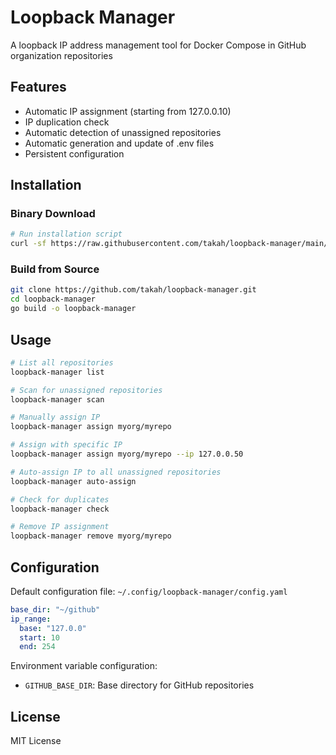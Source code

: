 # Loopback Manager

A loopback IP address management tool for Docker Compose in GitHub organization repositories

## Features

- Automatic IP assignment (starting from 127.0.0.10)
- IP duplication check
- Automatic detection of unassigned repositories
- Automatic generation and update of .env files
- Persistent configuration

## Installation

### Binary Download
```bash
# Run installation script
curl -sf https://raw.githubusercontent.com/takah/loopback-manager/main/scripts/install.sh | bash
```

### Build from Source
```bash
git clone https://github.com/takah/loopback-manager.git
cd loopback-manager
go build -o loopback-manager
```

## Usage

```bash
# List all repositories
loopback-manager list

# Scan for unassigned repositories
loopback-manager scan

# Manually assign IP
loopback-manager assign myorg/myrepo

# Assign with specific IP
loopback-manager assign myorg/myrepo --ip 127.0.0.50

# Auto-assign IP to all unassigned repositories
loopback-manager auto-assign

# Check for duplicates
loopback-manager check

# Remove IP assignment
loopback-manager remove myorg/myrepo
```

## Configuration

Default configuration file: `~/.config/loopback-manager/config.yaml`

```yaml
base_dir: "~/github"
ip_range:
  base: "127.0.0"
  start: 10
  end: 254
```

Environment variable configuration:
- `GITHUB_BASE_DIR`: Base directory for GitHub repositories

## License

MIT License

